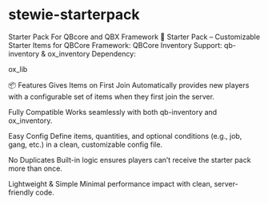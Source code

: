 # stewie-starterpack
Starter Pack For QBcore and QBX Framework
🎒 Starter Pack – Customizable Starter Items for QBCore
Framework: QBCore
Inventory Support: qb-inventory & ox_inventory
Dependency:

ox_lib

📦 Features
Gives Items on First Join
Automatically provides new players with a configurable set of items when they first join the server.

Fully Compatible
Works seamlessly with both qb-inventory and ox_inventory.

Easy Config
Define items, quantities, and optional conditions (e.g., job, gang, etc.) in a clean, customizable config file.

No Duplicates
Built-in logic ensures players can’t receive the starter pack more than once.

Lightweight & Simple
Minimal performance impact with clean, server-friendly code.

